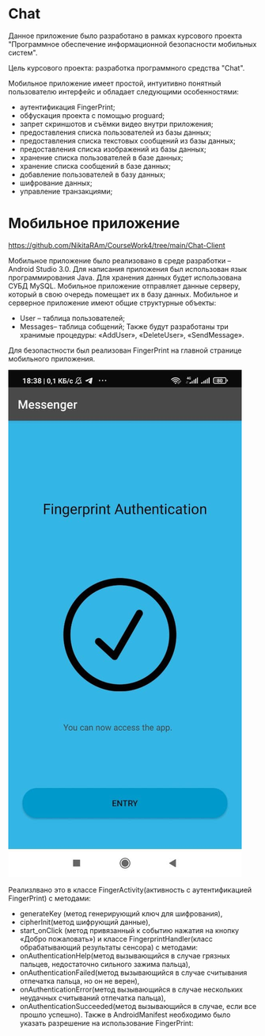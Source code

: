 # Chat
Данное приложение было разработано в рамках курсового проекта "Программное обеспечение информационной безопасности мобильных систем".

Цель курсового проекта: разработка программного средства "Chat".

Мобильное приложение имеет простой, интуитивно понятный пользователю интерфейс и обладает следующими особенностями:

+ аутентификация FingerPrint;
+ обфускация проекта с помощью proguard;
+ запрет скриншотов и съёмки видео внутри приложения;
+ предоставления списка пользователей из базы данных;
+ предоставления списка текстовых сообщений из базы данных;
+ предоставления списка изображений из базы данных;
+ хранение списка пользователей в базе данных;
+ хранение списка сообщений в базе данных;
+ добавление пользователей в базу данных;
+ шифрование данных;
+ управление транзакциями;

# Мобильное приложение
https://github.com/NikitaRAm/CourseWork4/tree/main/Chat-Client

Мобильное приложение было реализовано в среде разработки – Android Studio 3.0. Для написания приложения был использован язык программирования Java.
Для хранения данных будет использована СУБД MySQL. Мобильное приложение отправляет данные серверу, который в свою очередь помещает их в базу данных.
Мобильное и серверное приложение имеют общие структурные объекты:
+ User – таблица пользователей;
+ Messages– таблица собщений;
Также будут разработаны три хранимые процедуры: «AddUser», «DeleteUser»,
«SendMessage».

Для безопастности был реализован FingerPrint на главной странице мобильного приложения.

![Image alt](https://github.com/NikitaRAm/CourseWork4/blob/main/images/1.jpg)

Реализлвано это в классе FingerActivity(активность с аутентификацией FingerPrint) с методами: 
+ generateKey (метод генерирующий ключ для шифрования), 
+ cipherInit(метод шифрующий данные), 
+ start_onClick (метод привязанный к событию нажатия на кнопку «Добро пожаловать») 
и классе FingerprintHandler(класс обрабатывающий результаты сенсора) с методами: 
+ onAuthenticationHelp(метод вызывающийся в случае грязных пальцев, недостаточно сильного зажима пальца), 
+ onAuthenticationFailed(метод вызывающийся в случае считывания отпечатка пальца, но он не верен),
+ onAuthenticationError(метод вызывающийся в случае нескольких неудачных считываний отпечатка пальца),
+ onAuthenticationSucceeded(метод вызывающийся в случае, если все прошло успешно).
Также в AndroidManifest необходимо было указать разрешение на использование FingerPrint: <uses-permission android:name="android.permission.USE_FINGERPRINT" />
